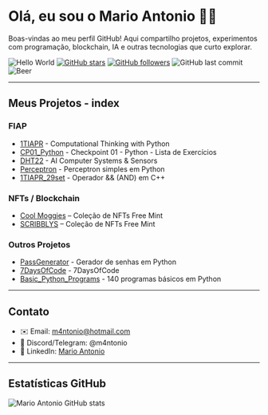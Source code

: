 # Olá, eu sou o Mario Antonio 👋🏼

Boas-vindas ao meu perfil GitHub! Aqui compartilho projetos, experimentos com programação, blockchain, IA e outras tecnologias que curto explorar.

![Hello World](https://img.shields.io/badge/Hello-World-blue?logo=github)
[![GitHub stars](https://img.shields.io/github/stars/m4ntonio?style=social)](https://github.com/m4ntonio?tab=repositories)
[![GitHub followers](https://img.shields.io/github/followers/m4ntonio?style=social)](https://github.com/m4ntonio?tab=followers)
![GitHub last commit](https://img.shields.io/github/last-commit/m4ntonio/m4ntonio)
![Beer](https://img.shields.io/badge/Powered%20by-Beer-yellow)

---

  ## Meus Projetos - index

### FIAP
* [1TIAPR](https://github.com/m4ntonio/1TIAPR) - Computational Thinking with Python
* [CP01_Python](https://github.com/m4ntonio/CP01_Python) - Checkpoint 01 - Python - Lista de Exercícios
* [DHT22](https://github.com/m4ntonio/DHT22) - AI Computer Systems & Sensors
* [Perceptron](https://github.com/m4ntonio/perceptron) - Perceptron simples em Python
* [1TIAPR_29set](https://github.com/m4ntonio/1tiapr_29set) - Operador && (AND) em C++

### NFTs / Blockchain
* [Cool Moggies](https://basescan.org/token/0x4e673344f1B44d23961C299B649662CE34B01B29) – Coleção de NFTs Free Mint
* [SCRIBBLYS](https://basescan.org/token/0xbc29120f02a35228ca200651568b7515f6607d16) – Coleção de NFTs Free Mint

### Outros Projetos
* [PassGenerator](https://github.com/m4ntonio/PassGenerator) - Gerador de senhas em Python
* [7DaysOfCode](https://github.com/m4ntonio/7DaysOfCode) - 7DaysOfCode
* [Basic_Python_Programs](https://github.com/m4ntonio/Basic_Python_Programs) - 140 programas básicos em Python

---

## Contato
- ✉️ Email: m4ntonio@hotmail.com
- 💬 Discord/Telegram: @m4ntonio 
- 🔗 LinkedIn: [Mario Antonio](https://www.linkedin.com/in/m4ntonio)  

---

## Estatísticas GitHub
![Mario Antonio GitHub stats](https://github-readme-stats.vercel.app/api?username=m4ntonio&show_icons=true&theme=radical)


<!--
**m4ntonio/m4ntonio** is a ✨ _special_ ✨ repository because its `README.md` (this file) appears on your GitHub profile.

Here are some ideas to get you started:

- 🔭 I’m currently working on ...
- 🌱 I’m currently learning ...
- 👯 I’m looking to collaborate on ...
- 🤔 I’m looking for help with ...
- 💬 Ask me about ...
- 📫 How to reach me: ...
- 😄 Pronouns: ...
- ⚡ Fun fact: ...
-->
